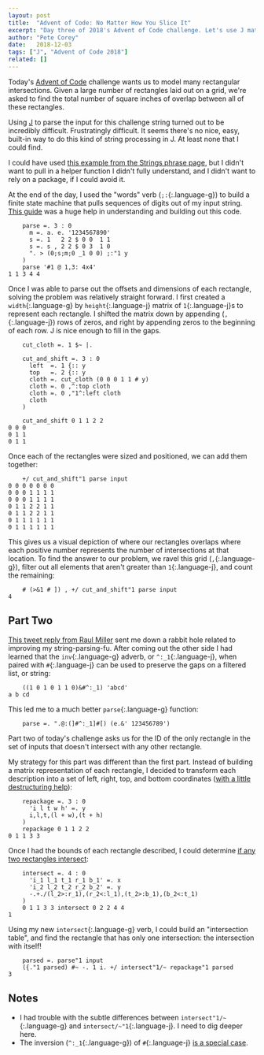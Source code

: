```yaml
---
layout: post
title:  "Advent of Code: No Matter How You Slice It"
excerpt: "Day three of 2018's Advent of Code challenge. Let's use J matricies to model rectangular intersections."
author: "Pete Corey"
date:   2018-12-03
tags: ["J", "Advent of Code 2018"]
related: []
---
```


Today's [Advent of Code](https://adventofcode.com/2018/day/3) challenge wants us to model many rectangular intersections. Given a large number of rectangles laid out on a grid, we're asked to find the total number of square inches of overlap between all of these rectangles.

Using [J](http://jsoftware.com/) to parse the input for this challenge string turned out to be incredibly difficult. Frustratingly difficult. It seems there's no nice, easy, built-in way to do this kind of string processing in J. At least none that I could find.

I could have used [this example from the Strings phrase page](https://code.jsoftware.com/wiki/Phrases/Strings#Slicing_with_Regex), but I didn't want to pull in a helper function I didn't fully understand, and I didn't want to rely on a package, if I could avoid it.

At the end of the day, I used the "words" verb (`;:`{:.language-g}) to build a finite state machine that pulls sequences of digits out of my input string. [This guide](http://www.jsoftware.com/help/jforc/loopless_code_vii_sequential.htm) was a huge help in understanding and building out this code.

<pre class='language-g'><code class='language-j'>    parse =. 3 : 0
      m =. a. e. '1234567890'
      s =. 1   2 2 $ 0 0  1 1
      s =. s , 2 2 $ 0 3  1 0
      ". > (0;s;m;0 _1 0 0) ;:"1 y
    )
    parse '#1 @ 1,3: 4x4'
1 1 3 4 4
</code></pre>

Once I was able to parse out the offsets and dimensions of each rectangle, solving the problem was relatively straight forward. I first created a `width`{:.language-g} by `height`{:.language-j} matrix of `1`{:.language-j}s to represent each rectangle. I shifted the matrix down by appending (`,`{:.language-j}) rows of zeros, and right by appending zeros to the beginning of each row. J is nice enough to fill in the gaps.

<pre class='language-g'><code class='language-j'>    cut_cloth =. 1 $~ |.

    cut_and_shift =. 3 : 0
      left  =. 1 {:: y
      top   =. 2 {:: y
      cloth =. cut_cloth (0 0 0 1 1 # y)
      cloth =. 0 ,^:top cloth
      cloth =. 0 ,"1^:left cloth
      cloth
    )
    
    cut_and_shift 0 1 1 2 2
0 0 0
0 1 1
0 1 1
</code></pre>

Once each of the rectangles were sized and positioned, we can add them together:

<pre class='language-g'><code class='language-j'>    +/ cut_and_shift"1 parse input
0 0 0 0 0 0 0
0 0 0 1 1 1 1
0 0 0 1 1 1 1
0 1 1 2 2 1 1
0 1 1 2 2 1 1
0 1 1 1 1 1 1
0 1 1 1 1 1 1
</code></pre>

This gives us a visual depiction of where our rectangles overlaps where each positive number represents the number of intersections at that location. To find the answer to our problem, we ravel this grid (`,`{:.language-g}), filter out all elements that aren't greater than `1`{:.language-j}, and count the remaining:

<pre class='language-g'><code class='language-j'>    # (>&1 # ]) , +/ cut_and_shift"1 parse input
4
</code></pre>

## Part Two

[This tweet reply from Raul Miller](https://twitter.com/raudelmil/status/1069659834977521664) sent me down a rabbit hole related to improving my string-parsing-fu. After coming out the other side I had learned that the `inv`{:.language-g} adverb, or `^:_1`{:.language-j}, when paired with `#`{:.language-j} can be used to preserve the gaps on a filtered list, or string:

<pre class='language-g'><code class='language-j'>    ((1 0 1 0 1 1 0)&#^:_1) 'abcd'
a b cd
</code></pre>

This led me to a much better `parse`{:.language-g} function:

<pre class='language-g'><code class='language-j'>    parse =. ".@:(]#^:_1]#[) (e.&' 123456789')
</code></pre>

Part two of today's challenge asks us for the ID of the only rectangle in the set of inputs that doesn't intersect with any other rectangle.

My strategy for this part was different than the first part. Instead of building a matrix representation of each rectangle, I decided to transform each description into a set of left, right, top, and bottom coordinates ([with a little destructuring help](https://twitter.com/petecorey/status/1069697328003444736)):

<pre class='language-g'><code class='language-j'>    repackage =. 3 : 0
      'i l t w h' =. y
      i,l,t,(l + w),(t + h)
    )
    repackage 0 1 1 2 2
0 1 1 3 3
</code></pre>

Once I had the bounds of each rectangle described, I could determine [if any two rectangles intersect](https://gamedev.stackexchange.com/a/913):

<pre class='language-g'><code class='language-j'>    intersect =. 4 : 0
      'i_1 l_1 t_1 r_1 b_1' =. x
      'i_2 l_2 t_2 r_2 b_2' =. y
      -.+./(l_2>:r_1),(r_2<:l_1),(t_2>:b_1),(b_2<:t_1)
    )
    0 1 1 3 3 intersect 0 2 2 4 4
1
</code></pre>

Using my new `intersect`{:.language-g} verb, I could build an "intersection table", and find the rectangle that has only one intersection: the intersection with itself!

<pre class='language-g'><code class='language-j'>    parsed =. parse"1 input
    ({."1 parsed) #~ -. 1 i. +/ intersect"1/~ repackage"1 parsed
3
</code></pre>

## Notes

- I had trouble with the subtle differences between `intersect"1/~`{:.language-g} and `intersect/~"1`{:.language-j}. I need to dig deeper here.
- The inversion (`^:_1`{:.language-g}) of `#`{:.language-j} [is a special case](http://www.jsoftware.com/help/dictionary/d202n.htm).
